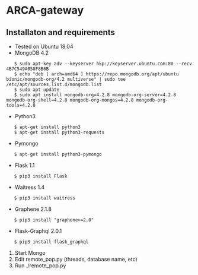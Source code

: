 # ARCA-gateway
## Installaton and requirements
+ Tested on Ubuntu 18.04
+ MongoDB 4.2
```
   $ sudo apt-key adv --keyserver hkp://keyserver.ubuntu.com:80 --recv 4B7C549A058F8B6B
   $ echo "deb [ arch=amd64 ] https://repo.mongodb.org/apt/ubuntu bionic/mongodb-org/4.2 multiverse" | sudo tee /etc/apt/sources.list.d/mongodb.list
   $ sudo apt update
   $ sudo apt install mongodb-org=4.2.8 mongodb-org-server=4.2.8 mongodb-org-shell=4.2.8 mongodb-org-mongos=4.2.8 mongodb-org-tools=4.2.8
```
+ Python3
```
   $ apt-get install python3 
   $ apt-get install python3-requests
 ```
+ Pymongo
```
   $ apt-get install python3-pymongo
 ``` 
+ Flask 1.1
```
   $ pip3 install Flask
```
+ Waitress 1.4
```
   $ pip3 install waitress
```
+ Graphene 2.1.8
```
   $ pip3 install "graphene>=2.0"
```
+ Flask-Graphql 2.0.1
```
   $ pip3 install flask_graphql
```

1. Start Mongo
2. Edit remote_pop.py (threads, database name, etc)
3. Run ./remote_pop.py 
